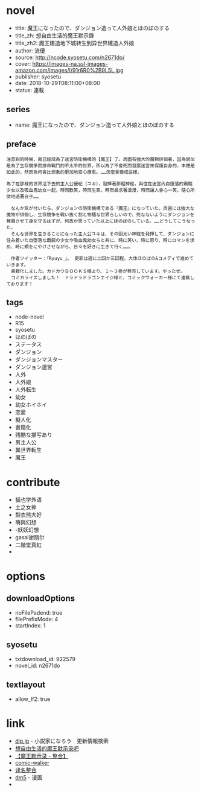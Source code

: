 # novel

- title: 魔王になったので、ダンジョン造って人外娘とほのぼのする
- title_zh: 想自由生活的魔王默示錄
- title_zh2: 魔王建造地下城转生到异世界建造人外娘
- author: 流優
- source: http://ncode.syosetu.com/n2671do/
- cover: https://images-na.ssl-images-amazon.com/images/I/91r6R0%2B9L5L.jpg
- publisher: syosetu
- date: 2018-10-29T08:11:00+08:00
- status: 連載

## series

- name: 魔王になったので、ダンジョン造って人外娘とほのぼのする

## preface


```
注意到的時候，就已經成為了迷宮防衛機構的【魔王】了。周圍有強大的魔物徘徊著，因為貌似是為了生存競爭而拼命戰鬥的不太平的世界，所以為了不會死而發展迷宮來保護自身的，本應是如此的，然而為何會比想象的更加地安心療愈。……怎麼會變成這樣。

為了在那樣的世界活下去的主人公優紀（ユキ），發揮著那粗神經，與住在迷宮內自墮落的霸龍少女以及吸血鬼幼女一起，時而歡笑，時而生氣，時而尋求著浪漫，時而讓人會心一笑，隨心所欲地過著日子……

　なんか気が付いたら、ダンジョンの防衛機構である『魔王』になっていた。周囲には強大な魔物が徘徊し、生存競争を戦い抜く割と物騒な世界らしいので、死なないようにダンジョンを発展させて身を守るはずが、何故か思っていた以上にほのぼのしている。……どうしてこうなった。
　そんな世界を生きることになった主人公ユキは、その図太い神経を発揮して、ダンジョンに住み着いた自堕落な覇龍の少女や吸血鬼幼女らと共に、時に笑い、時に怒り、時にロマンを求め、時に頰をにやけさせながら、日々を好きに生きて行く……。

　作者ツイッター：『Ryuyu_』。 更新は週に二回か三回程。大体ほのぼの&コメディで進めていきます。
　書籍化しました。カドカワＢＯＯＫＳ様より、１～３巻が発売しています。やったぜ。
　コミカライズしました！　ドラドラドラゴンエイジ様と、コミックウォーカー様にて連載しております！
```

## tags

- node-novel
- R15
- syosetu
- ほのぼの
- ステータス
- ダンジョン
- ダンジョンマスター
- ダンジョン運営
- 人外
- 人外娘
- 人外転生
- 幼女
- 幼女ホイホイ
- 恋愛
- 擬人化
- 書籍化
- 残酷な描写あり
- 男主人公
- 異世界転生
- 魔王

# contribute

- 猫也学外语
- 土之女神
- 梨衣熊大好
- 萌與幻想
- -妖妖幻想
- gasai谢丽尔
- 二階堂真紅
- 

# options

## downloadOptions

- noFilePadend: true
- filePrefixMode: 4
- startIndex: 1

## syosetu

- txtdownload_id: 922579
- novel_id: n2671do

## textlayout

- allow_lf2: true

# link

- [dip.jp](https://narou.nar.jp/search.php?text=n2671do&novel=all&genre=all&new_genre=all&length=0&down=0&up=100) - 小説家になろう　更新情報検索
- [想自由生活的魔王默示录吧](https://tieba.baidu.com/f?kw=%E6%83%B3%E8%87%AA%E7%94%B1%E7%94%9F%E6%B4%BB%E7%9A%84%E9%AD%94%E7%8E%8B%E9%BB%98%E7%A4%BA%E5%BD%95&ie=utf-8 "想自由生活的魔王默示录")
- [【魔王默示录 - 整合】](https://tieba.baidu.com/p/5822195807 "【魔王默示录 - 整合】")
- [comic-walker](https://comic-walker.com/contents/detail/KDCW_FS01200334010000_68/)
- [译名整合](https://tieba.baidu.com/p/5979908922 "译名整合")
- [dm5](http://www.dm5.com/manhua-mowangjianzaodixiachengzhuanshengdaoyishijiejianzaorenwainiang/) - 漫画
- 




